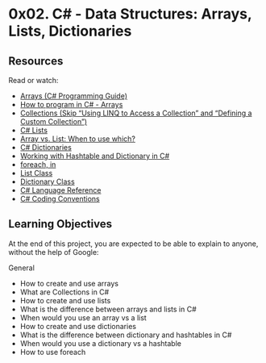 # 0x02. C# - Data Structures: Arrays, Lists, Dictionaries

## Resources
Read or watch:

* [Arrays (C# Programming Guide)](https://docs.microsoft.com/en-us/dotnet/csharp/programming-guide/arrays/)
* [How to program in C# - Arrays](https://www.youtube.com/watch?v=RQ0JHMGiobo&feature=youtu.be&ab_channel=Brackeys)
* [Collections (Skip “Using LINQ to Access a Collection” and “Defining a Custom Collection”)](https://docs.microsoft.com/en-us/dotnet/csharp/programming-guide/concepts/collections)
* [C# Lists](http://csharp.net-informations.com/collection/list.htm)
* [Array vs. List: When to use which?](https://stackoverflow.com/questions/434761/array-versus-listt-when-to-use-which)
* [C# Dictionaries](http://csharp.net-informations.com/collection/dictionary.htm)
* [Working with Hashtable and Dictionary in C#](https://www.infoworld.com/article/3075954/working-with-hashtable-and-dictionary-in-c.html)
* [foreach, in](https://docs.microsoft.com/en-us/dotnet/csharp/language-reference/statements/iteration-statements)
* [List Class](https://docs.microsoft.com/en-us/dotnet/api/system.collections.generic.list-1?view=netcore-2.0)
* [Dictionary Class](https://docs.microsoft.com/en-us/dotnet/api/system.collections.generic.dictionary-2?view=netcore-2.0)
* [C# Language Reference](https://docs.microsoft.com/en-us/dotnet/csharp/language-reference/)
* [C# Coding Conventions](https://docs.microsoft.com/en-us/dotnet/csharp/fundamentals/coding-style/coding-conventions)

## Learning Objectives
At the end of this project, you are expected to be able to explain to anyone, without the help of Google:

General
- How to create and use arrays
- What are Collections in C#
- How to create and use lists
- What is the difference between arrays and lists in C#
- When would you use an array vs a list
- How to create and use dictionaries
- What is the difference between dictionary and hashtables in C#
- When would you use a dictionary vs a hashtable
- How to use foreach